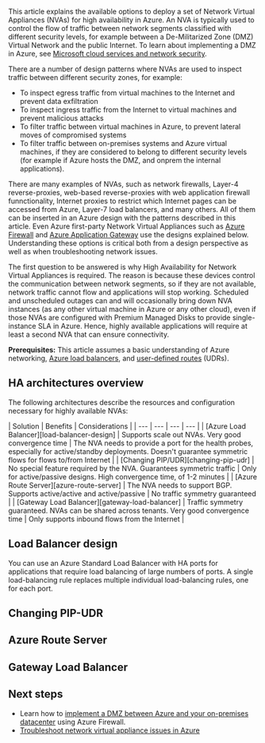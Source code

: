 
This article explains the available options to deploy a set of Network Virtual Appliances (NVAs) for high availability in Azure. An NVA is typically used to control the flow of traffic between network segments classified with different security levels, for example between a De-Militarized Zone (DMZ) Virtual Network and the public Internet. To learn about implementing a DMZ in Azure, see [Microsoft cloud services and network security][cloud-security].

There are a number of design patterns where NVAs are used to inspect traffic between different security zones, for example:

- To inspect egress traffic from virtual machines to the Internet and prevent data exfiltration
- To inspect ingress traffic from the Internet to virtual machines and prevent malicious attacks
- To filter traffic between virtual machines in Azure, to prevent lateral moves of compromised systems
- To filter traffic between on-premises systems and Azure virtual machines, if they are considered to belong to different security levels (for example if Azure hosts the DMZ, and onprem the internal applications).

There are many examples of NVAs, such as network firewalls, Layer-4 reverse-proxies, web-based reverse-proxies with web application firewall funnctionality, Internet proxies to restrict which Internet pages can be accessed from Azure, Layer-7 load balancers, and many others. All of them can be inserted in an Azure design with the patterns described in this article. Even Azure first-party Network Virtual Appliances such as [Azure Firewall][azfw] and [Azure Application Gateway][appgw] use the designs explained below. Understanding these options is critical both from a design perspective as well as when troubleshooting network issues.

The first question to be answered is why High Availability for Network Virtual Appliances is required. The reason is because these devices control the communication between network segments, so if they are not available, network traffic cannot flow and applications will stop working. Scheduled and unscheduled outages can and will occasionally bring down NVA instances (as any other virtual machine in Azure or any other cloud), even if those NVAs are configured with Premium Managed Disks to provide single-instance SLA in Azure. Hence, highly available applications will require at least a second NVA that can ensure connectivity.

**Prerequisites:** This article assumes a basic understanding of Azure networking, [Azure load balancers][lb-overview], and [user-defined routes][udr-overview] (UDRs).

## HA architectures overview

The following architectures describe the resources and configuration necessary for highly available NVAs:

| Solution | Benefits | Considerations |
| --- | --- | --- | --- |
| [Azure Load Balancer][load-balancer-design] | Supports scale out NVAs. Very good convergence time | The NVA needs to provide a port for the health probes, especially for active/standby deployments. Doesn't guarantee symmetric flows for flows to/from Internet |
| [Changing PIP/UDR][changing-pip-udr] | No special feature required by the NVA. Guarantees symmetric traffic | Only for active/passive designs. High convergence time, of 1-2 minutes |
| [Azure Route Server][azure-route-server] | The NVA needs to support BGP. Supports active/active and active/passive | No traffic symmetry guaranteed |
| [Gateway Load Balancer][gateway-load-balancer] | Traffic symmetry guaranteed. NVAs can be shared across tenants. Very good convergence time | Only supports inbound flows from the Internet |

## Load Balancer design

You can use an Azure Standard Load Balancer with HA ports for applications that require load balancing of large numbers of ports. A single load-balancing rule replaces multiple individual load-balancing rules, one for each port.


## Changing PIP-UDR

## Azure Route Server

## Gateway Load Balancer

## Next steps

- Learn how to [implement a DMZ between Azure and your on-premises datacenter][dmz-on-premises] using Azure Firewall.
- [Troubleshoot network virtual appliance issues in Azure](/azure/virtual-network/virtual-network-troubleshoot-nva)

<!-- links -->

[azfw]: /azure/firewall/overview
[appgw]: /azure/application-gateway/overview
[cloud-security]: /azure/best-practices-network-security
[dmz-on-premises]: ./secure-vnet-dmz.yml
[load-balancer-standard-ha-ports]: #load-balancer-standard-and-ha-ports
[egress-with-layer-7]: #egress-with-layer-7-nvas
[ingress-with-layer-7]: #ingress-with-layer-7-nvas
[ingress-egress-with-layer-7]: #ingressegress-with-layer-7-nvas
[lb-overview]: /azure/load-balancer/load-balancer-overview
[nva-scenario]: /azure/virtual-network/virtual-network-scenario-udr-gw-nva
[pip-udr-without-snat]: #pip-udr-switch-with-layer-4-nvas-without-snat
[udr-overview]: /azure/virtual-network/virtual-networks-udr-overview
[ha-nva-fo]: https://aka.ms/ha-nva-fo
[ha-nva-l7-sample]: https://github.com/mspnp/samples/tree/master/solutions/ha-nva

<!-- images -->

[0]: ./images/nva-ha/single-nva.png "Single NVA architecture"
[HAPortsArch]: ./images/nva-ha/nva-ha.png "Diagram of hub-and-spoke virtual network, with NVAs deployed in HA mode"
[1]: ./images/nva-ha/l7-ingress.png "Layer 7 ingress architecture with load balancer"
[2]: ./images/nva-ha/l7-egress.png "Layer 7 egress architecture with load balancer"
[3]: ./images/nva-ha/l7-ingress-egress.png "Layer 7 ingress egress"
[5]: ./images/nva-ha/pip-udr-without-snat.png "PIP-UDR with layer 4 NVAs without SNAT architecture"
